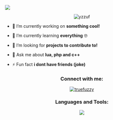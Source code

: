 <img src="https://i.imgur.com/O9mb1II.png" align="center"/>

<p align="center"> <img src="https://komarev.com/ghpvc/?username=yzzuf&label=Profile%20views&color=0e75b6&style=flat" alt="yzzuf" /> </p>

- 🔭 I’m currently working on **something cool!**

- 🌱 I’m currently learning **everything** 🤓
  
- 🤝 I’m looking for **projects to contribute to!**

- 💬 Ask me about **lua, php and c++**

- ⚡ Fun fact **i dont have friends (joke)**

<h3 align="center">Connect with me:</h3>
<p align="center">
  <a href="https://discord.gg/Kdycu4r5"><img src="https://skillicons.dev/icons?i=discord" alt="truefuzzy"/> <a/>
</p>

<h3 align="center">Languages and Tools:</h3>
<p align="center">
  <img src="https://skillicons.dev/icons?i=lua,php,postgres,mysql,js,html,visualstudio" />
</p>

